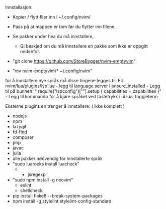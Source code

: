 Innstallasjon:
  - Kopier / flytt filer inn i ~/.config/nvim/
  - Pass på at mappen er tom før du flytter inn filene.
  - Se pakker under hva du må innstallere, 
    - Gi beskjed om du må innstallere en pakke som ikke er oppgitt nedenfor. 

  - "git clone https://github.com/StoreBygger/nvim-emptyvim"
  - "mv nvim-emptyvim/* ~/.config/nvim"

for å innstallere nye språk må disse tingene legges til:
  Fil nvim/lua/plugins/lsp.lua
    - legg til language server i ensure_installed
    - Legg til på bunnen: 
    " require("lspconfig")["<languageserver>"].setup {
        capabilities = capabilities
      }"
    - Legg til kommando for å kjøre språket ved tastetrykk <F5> i ui.lua, toggleterm

Eksterne plugins en trenger å innstallere: ( ikke komplett )
  - nodejs
  - npm
  - lazygit
  - fd-find
  - composer
  - php
  - javac
  - julia
  - alle pakker nødvendig for innstallerte språk
  - "sudo luarocks install luacheck"
    - + jsregexp
  - "sudo npm install -g neovim"
    - eslint
    - shellcheck
  - pip install flake8 --break-system-packages
  - npm install -g stylelint stylelint-config-standard

